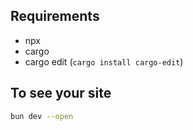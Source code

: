 
## Requirements

- npx
- cargo
- cargo edit (`cargo install cargo-edit`)

## To see your site

```bash
bun dev --open
```
